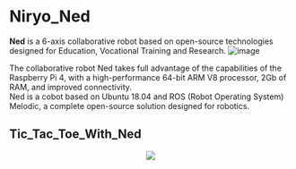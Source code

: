 # Niryo_Ned

**Ned** is a 6-axis collaborative robot based on open-source technologies designed for Education, Vocational Training and Research.
![image](https://user-images.githubusercontent.com/90817926/202924572-ab7ccacc-a54c-42e8-886b-f72dbbefb25c.png)

The collaborative robot Ned takes full advantage of the capabilities of the Raspberry Pi 4, with a high-performance 64-bit ARM V8 processor, 2Gb of RAM, and improved connectivity.</br>
Ned is a cobot based on Ubuntu 18.04 and ROS (Robot Operating System) Melodic, a complete open-source solution designed for robotics.

## Tic_Tac_Toe_With_Ned

<p align="center">
<img src="https://user-images.githubusercontent.com/90817926/226292800-10cd87c9-f21b-426c-9854-16e62f53d50b.gif" /></br>
</p>
